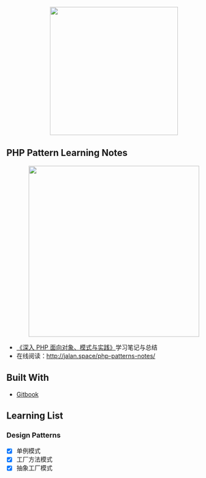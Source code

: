 <p align="center"><img width="300px" src="https://www.easyicon.net/api/resizeApi.php?id=1168797&size=128"></p>

## PHP Pattern Learning Notes

<p align="center"><img width="400px" src="http://jalan.space/php-patterns-notes/img/cover.jpeg"></p>

- [《深入 PHP 面向对象、模式与实践》](https://book.douban.com/subject/6559267/)学习笔记与总结
- 在线阅读：http://jalan.space/php-patterns-notes/

## Built With

- [Gitbook](https://www.gitbook.com/?t=7)

## Learning List

### Design Patterns

- [x] 单例模式
- [x] 工厂方法模式
- [x] 抽象工厂模式